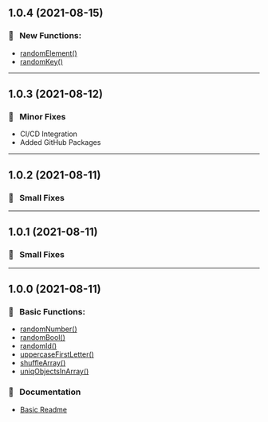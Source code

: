 ## 1.0.4 (2021-08-15)

### :rocket: &nbsp; New Functions:
  * [randomElement()](https://github.com/g-modules/utils#randomelement)
  * [randomKey()](https://github.com/g-modules/utils#randomkey)

---

## 1.0.3 (2021-08-12)

### :wrench: &nbsp; Minor Fixes
  * CI/CD Integration
  * Added GitHub Packages

---

## 1.0.2 (2021-08-11)

### :wrench: &nbsp; Small Fixes

---

## 1.0.1 (2021-08-11)

### :wrench: &nbsp; Small Fixes

---

## 1.0.0 (2021-08-11)

### :rocket: &nbsp; Basic Functions:
  * [randomNumber()](https://github.com/g-modules/utils#randomnumber)
  * [randomBool()](https://github.com/g-modules/utils#randombool)
  * [randomId()](https://github.com/g-modules/utils#randomid)
  * [uppercaseFirstLetter()](https://github.com/g-modules/utils#uppercasefirstletter)
  * [shuffleArray()](https://github.com/g-modules/utils#uppercasefirstletter)
  * [uniqObjectsInArray()](https://github.com/g-modules/utils#uppercasefirstletter)
 
### :memo: &nbsp; Documentation
  * [Basic Readme](https://github.com/g-modules/utils#readme)